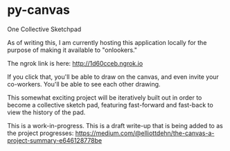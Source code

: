 # py-canvas
One Collective Sketchpad

As of writing this, I am currently hosting this application locally for the purpose of making it available to "onlookers."

The ngrok link is here: http://1d60cceb.ngrok.io

If you click that, you'll be able to draw on the canvas, and even invite your co-workers. You'll be able to see each other drawing.


This somewhat exciting project will be iteratively built out in order to become a collective sketch pad, featuring fast-forward and fast-back to view the history of the pad.

This is a work-in-progress. This is a draft write-up that is being added to as the project progresses:
https://medium.com/@elliottdehn/the-canvas-a-project-summary-e646128778be
